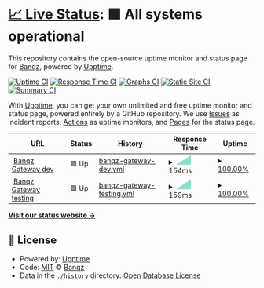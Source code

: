 # [📈 Live Status](https://status.banqz.com): <!--live status--> **🟩 All systems operational**

This repository contains the open-source uptime monitor and status page for [Banqz](banqz.com), powered by [Upptime](https://github.com/upptime/upptime).

[![Uptime CI](https://github.com/Banqzinc/upptime/workflows/Uptime%20CI/badge.svg)](https://github.com/Banqzinc/upptime/actions?query=workflow%3A%22Uptime+CI%22)
[![Response Time CI](https://github.com/Banqzinc/upptime/workflows/Response%20Time%20CI/badge.svg)](https://github.com/Banqzinc/upptime/actions?query=workflow%3A%22Response+Time+CI%22)
[![Graphs CI](https://github.com/Banqzinc/upptime/workflows/Graphs%20CI/badge.svg)](https://github.com/Banqzinc/upptime/actions?query=workflow%3A%22Graphs+CI%22)
[![Static Site CI](https://github.com/Banqzinc/upptime/workflows/Static%20Site%20CI/badge.svg)](https://github.com/Banqzinc/upptime/actions?query=workflow%3A%22Static+Site+CI%22)
[![Summary CI](https://github.com/Banqzinc/upptime/workflows/Summary%20CI/badge.svg)](https://github.com/Banqzinc/upptime/actions?query=workflow%3A%22Summary+CI%22)

With [Upptime](https://upptime.js.org), you can get your own unlimited and free uptime monitor and status page, powered entirely by a GitHub repository. We use [Issues](https://github.com/Banqzinc/upptime/issues) as incident reports, [Actions](https://github.com/Banqzinc/upptime/actions) as uptime monitors, and [Pages](https://status.banqz.com) for the status page.

<!--start: status pages-->
<!-- This summary is generated by Upptime (https://github.com/upptime/upptime) -->
<!-- Do not edit this manually, your changes will be overwritten -->
<!-- prettier-ignore -->
| URL | Status | History | Response Time | Uptime |
| --- | ------ | ------- | ------------- | ------ |
| <img alt="" src="https://icons.duckduckgo.com/ip3/dev.banqz.com.ico" height="13"> [Banqz Gateway dev](https://dev.banqz.com/healthcheck) | 🟩 Up | [banqz-gateway-dev.yml](https://github.com/Banqzinc/upptime/commits/HEAD/history/banqz-gateway-dev.yml) | <details><summary><img alt="Response time graph" src="./graphs/banqz-gateway-dev/response-time-week.png" height="20"> 154ms</summary><br><a href="https://status.banqz.com/history/banqz-gateway-dev"><img alt="Response time 154" src="https://img.shields.io/endpoint?url=https%3A%2F%2Fraw.githubusercontent.com%2FBanqzinc%2Fupptime%2FHEAD%2Fapi%2Fbanqz-gateway-dev%2Fresponse-time.json"></a><br><a href="https://status.banqz.com/history/banqz-gateway-dev"><img alt="24-hour response time 154" src="https://img.shields.io/endpoint?url=https%3A%2F%2Fraw.githubusercontent.com%2FBanqzinc%2Fupptime%2FHEAD%2Fapi%2Fbanqz-gateway-dev%2Fresponse-time-day.json"></a><br><a href="https://status.banqz.com/history/banqz-gateway-dev"><img alt="7-day response time 154" src="https://img.shields.io/endpoint?url=https%3A%2F%2Fraw.githubusercontent.com%2FBanqzinc%2Fupptime%2FHEAD%2Fapi%2Fbanqz-gateway-dev%2Fresponse-time-week.json"></a><br><a href="https://status.banqz.com/history/banqz-gateway-dev"><img alt="30-day response time 154" src="https://img.shields.io/endpoint?url=https%3A%2F%2Fraw.githubusercontent.com%2FBanqzinc%2Fupptime%2FHEAD%2Fapi%2Fbanqz-gateway-dev%2Fresponse-time-month.json"></a><br><a href="https://status.banqz.com/history/banqz-gateway-dev"><img alt="1-year response time 154" src="https://img.shields.io/endpoint?url=https%3A%2F%2Fraw.githubusercontent.com%2FBanqzinc%2Fupptime%2FHEAD%2Fapi%2Fbanqz-gateway-dev%2Fresponse-time-year.json"></a></details> | <details><summary><a href="https://status.banqz.com/history/banqz-gateway-dev">100.00%</a></summary><a href="https://status.banqz.com/history/banqz-gateway-dev"><img alt="All-time uptime 100.00%" src="https://img.shields.io/endpoint?url=https%3A%2F%2Fraw.githubusercontent.com%2FBanqzinc%2Fupptime%2FHEAD%2Fapi%2Fbanqz-gateway-dev%2Fuptime.json"></a><br><a href="https://status.banqz.com/history/banqz-gateway-dev"><img alt="24-hour uptime 100.00%" src="https://img.shields.io/endpoint?url=https%3A%2F%2Fraw.githubusercontent.com%2FBanqzinc%2Fupptime%2FHEAD%2Fapi%2Fbanqz-gateway-dev%2Fuptime-day.json"></a><br><a href="https://status.banqz.com/history/banqz-gateway-dev"><img alt="7-day uptime 100.00%" src="https://img.shields.io/endpoint?url=https%3A%2F%2Fraw.githubusercontent.com%2FBanqzinc%2Fupptime%2FHEAD%2Fapi%2Fbanqz-gateway-dev%2Fuptime-week.json"></a><br><a href="https://status.banqz.com/history/banqz-gateway-dev"><img alt="30-day uptime 100.00%" src="https://img.shields.io/endpoint?url=https%3A%2F%2Fraw.githubusercontent.com%2FBanqzinc%2Fupptime%2FHEAD%2Fapi%2Fbanqz-gateway-dev%2Fuptime-month.json"></a><br><a href="https://status.banqz.com/history/banqz-gateway-dev"><img alt="1-year uptime 100.00%" src="https://img.shields.io/endpoint?url=https%3A%2F%2Fraw.githubusercontent.com%2FBanqzinc%2Fupptime%2FHEAD%2Fapi%2Fbanqz-gateway-dev%2Fuptime-year.json"></a></details>
| <img alt="" src="https://icons.duckduckgo.com/ip3/testing.banqz.com.ico" height="13"> [Banqz Gateway testing](https://testing.banqz.com/healthcheck) | 🟩 Up | [banqz-gateway-testing.yml](https://github.com/Banqzinc/upptime/commits/HEAD/history/banqz-gateway-testing.yml) | <details><summary><img alt="Response time graph" src="./graphs/banqz-gateway-testing/response-time-week.png" height="20"> 159ms</summary><br><a href="https://status.banqz.com/history/banqz-gateway-testing"><img alt="Response time 159" src="https://img.shields.io/endpoint?url=https%3A%2F%2Fraw.githubusercontent.com%2FBanqzinc%2Fupptime%2FHEAD%2Fapi%2Fbanqz-gateway-testing%2Fresponse-time.json"></a><br><a href="https://status.banqz.com/history/banqz-gateway-testing"><img alt="24-hour response time 159" src="https://img.shields.io/endpoint?url=https%3A%2F%2Fraw.githubusercontent.com%2FBanqzinc%2Fupptime%2FHEAD%2Fapi%2Fbanqz-gateway-testing%2Fresponse-time-day.json"></a><br><a href="https://status.banqz.com/history/banqz-gateway-testing"><img alt="7-day response time 159" src="https://img.shields.io/endpoint?url=https%3A%2F%2Fraw.githubusercontent.com%2FBanqzinc%2Fupptime%2FHEAD%2Fapi%2Fbanqz-gateway-testing%2Fresponse-time-week.json"></a><br><a href="https://status.banqz.com/history/banqz-gateway-testing"><img alt="30-day response time 159" src="https://img.shields.io/endpoint?url=https%3A%2F%2Fraw.githubusercontent.com%2FBanqzinc%2Fupptime%2FHEAD%2Fapi%2Fbanqz-gateway-testing%2Fresponse-time-month.json"></a><br><a href="https://status.banqz.com/history/banqz-gateway-testing"><img alt="1-year response time 159" src="https://img.shields.io/endpoint?url=https%3A%2F%2Fraw.githubusercontent.com%2FBanqzinc%2Fupptime%2FHEAD%2Fapi%2Fbanqz-gateway-testing%2Fresponse-time-year.json"></a></details> | <details><summary><a href="https://status.banqz.com/history/banqz-gateway-testing">100.00%</a></summary><a href="https://status.banqz.com/history/banqz-gateway-testing"><img alt="All-time uptime 100.00%" src="https://img.shields.io/endpoint?url=https%3A%2F%2Fraw.githubusercontent.com%2FBanqzinc%2Fupptime%2FHEAD%2Fapi%2Fbanqz-gateway-testing%2Fuptime.json"></a><br><a href="https://status.banqz.com/history/banqz-gateway-testing"><img alt="24-hour uptime 100.00%" src="https://img.shields.io/endpoint?url=https%3A%2F%2Fraw.githubusercontent.com%2FBanqzinc%2Fupptime%2FHEAD%2Fapi%2Fbanqz-gateway-testing%2Fuptime-day.json"></a><br><a href="https://status.banqz.com/history/banqz-gateway-testing"><img alt="7-day uptime 100.00%" src="https://img.shields.io/endpoint?url=https%3A%2F%2Fraw.githubusercontent.com%2FBanqzinc%2Fupptime%2FHEAD%2Fapi%2Fbanqz-gateway-testing%2Fuptime-week.json"></a><br><a href="https://status.banqz.com/history/banqz-gateway-testing"><img alt="30-day uptime 100.00%" src="https://img.shields.io/endpoint?url=https%3A%2F%2Fraw.githubusercontent.com%2FBanqzinc%2Fupptime%2FHEAD%2Fapi%2Fbanqz-gateway-testing%2Fuptime-month.json"></a><br><a href="https://status.banqz.com/history/banqz-gateway-testing"><img alt="1-year uptime 100.00%" src="https://img.shields.io/endpoint?url=https%3A%2F%2Fraw.githubusercontent.com%2FBanqzinc%2Fupptime%2FHEAD%2Fapi%2Fbanqz-gateway-testing%2Fuptime-year.json"></a></details>

<!--end: status pages-->

[**Visit our status website →**](https://status.banqz.com)

## 📄 License

- Powered by: [Upptime](https://github.com/upptime/upptime)
- Code: [MIT](./LICENSE) © [Banqz](banqz.com)
- Data in the `./history` directory: [Open Database License](https://opendatacommons.org/licenses/odbl/1-0/)
